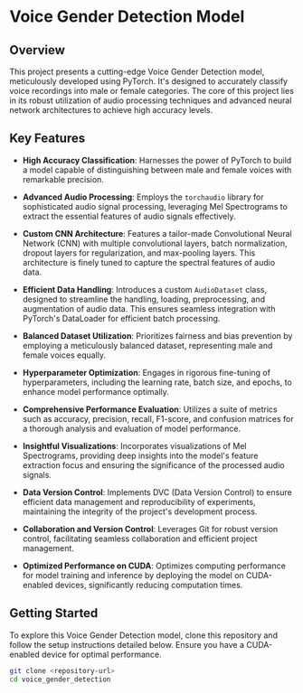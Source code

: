 # Voice Gender Detection Model

## Overview
This project presents a cutting-edge Voice Gender Detection model, meticulously developed using PyTorch. It's designed to accurately classify voice recordings into male or female categories. The core of this project lies in its robust utilization of audio processing techniques and advanced neural network architectures to achieve high accuracy levels.

## Key Features

- **High Accuracy Classification**: Harnesses the power of PyTorch to build a model capable of distinguishing between male and female voices with remarkable precision.

- **Advanced Audio Processing**: Employs the `torchaudio` library for sophisticated audio signal processing, leveraging Mel Spectrograms to extract the essential features of audio signals effectively.

- **Custom CNN Architecture**: Features a tailor-made Convolutional Neural Network (CNN) with multiple convolutional layers, batch normalization, dropout layers for regularization, and max-pooling layers. This architecture is finely tuned to capture the spectral features of audio data.

- **Efficient Data Handling**: Introduces a custom `AudioDataset` class, designed to streamline the handling, loading, preprocessing, and augmentation of audio data. This ensures seamless integration with PyTorch's DataLoader for efficient batch processing.

- **Balanced Dataset Utilization**: Prioritizes fairness and bias prevention by employing a meticulously balanced dataset, representing male and female voices equally.

- **Hyperparameter Optimization**: Engages in rigorous fine-tuning of hyperparameters, including the learning rate, batch size, and epochs, to enhance model performance optimally.

- **Comprehensive Performance Evaluation**: Utilizes a suite of metrics such as accuracy, precision, recall, F1-score, and confusion matrices for a thorough analysis and evaluation of model performance.

- **Insightful Visualizations**: Incorporates visualizations of Mel Spectrograms, providing deep insights into the model's feature extraction focus and ensuring the significance of the processed audio signals.

- **Data Version Control**: Implements DVC (Data Version Control) to ensure efficient data management and reproducibility of experiments, maintaining the integrity of the project's development process.

- **Collaboration and Version Control**: Leverages Git for robust version control, facilitating seamless collaboration and efficient project management.

- **Optimized Performance on CUDA**: Optimizes computing performance for model training and inference by deploying the model on CUDA-enabled devices, significantly reducing computation times.

## Getting Started

To explore this Voice Gender Detection model, clone this repository and follow the setup instructions detailed below. Ensure you have a CUDA-enabled device for optimal performance. 

```bash
git clone <repository-url>
cd voice_gender_detection

